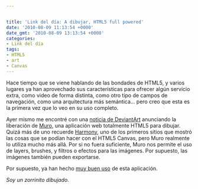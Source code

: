 ```yaml
---


title: 'Link del día: A dibujar, HTML5 full powered'
date: '2010-08-09 11:13:54 +0000'
date_gmt: '2010-08-09 13:13:54 +0000'
categories:
- Link del día
tags:
- HTML5
- art
- Canvas
---
```



Hace tiempo que se viene hablando de las bondades de HTML5, y varios lugares ya han aprovechado sus características para ofrecer algún servicio extra, como video de forma distinta, como otro tipo de campos de navegación, como una arquitectura más semántica... pero creo que esta es la primera vez que lo veo en su uso completo.

Ayer mismo me encontré con una [noticia de DeviantArt](http://news.deviantart.com/article/125373/) anunciando la liberación de [Muro](http://muro.deviantart.com/), una aplicación web totalmente HTML5 para dibujar. Quizá más de uno recuerde [Harmony](http://mrdoob.com/projects/harmony/), uno de los primeros sitios que mostró las cosas que se podían hacer con el HTML5 Canvas, pero Muro realmente lo utiliza mucho más allá. Por si no fuera suficiente, Muro nos permite el uso de layers, brushes, y filtros o efectos para las imágenes. Por supuesto, las imágenes también pueden exportarse.

Por supuesto, ya han hecho [muy buen uso](http://browse.deviantart.com/darelated/itscoming/?order=5&amp;offset=0) de esta aplicación.

_Soy un zorrinito dibujado._
